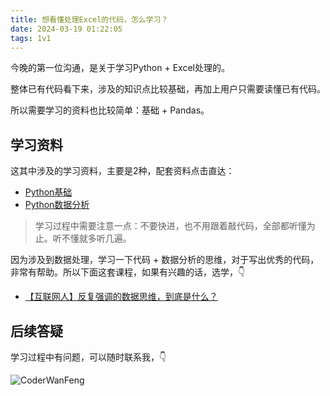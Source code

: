 ```yaml
---
title: 想看懂处理Excel的代码，怎么学习？
date: 2024-03-19 01:22:05
tags: 1v1
---
```


今晚的第一位沟通，是关于学习Python + Excel处理的。

整体已有代码看下来，涉及的知识点比较基础，再加上用户只需要读懂已有代码。

所以需要学习的资料也比较简单：基础 + Pandas。



## 学习资料

这其中涉及的学习资料，主要是2种，配套资料点击直达：

- [Python基础](https://www.bilibili.com/video/BV1MM4y1G76j/?spm_id_from=333.999.0.0)
- [Python数据分析](https://www.bilibili.com/video/BV1hk4y1C73S/?spm_id_from=333.999.0.0)


> 学习过程中需要注意一点：不要快进，也不用跟着敲代码，全部都听懂为止。听不懂就多听几遍。


因为涉及到数据处理，学习一下代码 + 数据分析的思维，对于写出优秀的代码，非常有帮助。所以下面这套课程，如果有兴趣的话，选学，👇

- [【互联网人】反复强调的数据思维，到底是什么？](https://www.bilibili.com/video/BV1Nf4y1q7NC/?spm_id_from=333.999.0.0)

## 后续答疑

学习过程中有问题，可以随时联系我，👇

![CoderWanFeng](https://python-office-1300615378.cos.ap-chongqing.myqcloud.com/wechat/qr-code.jpg)

